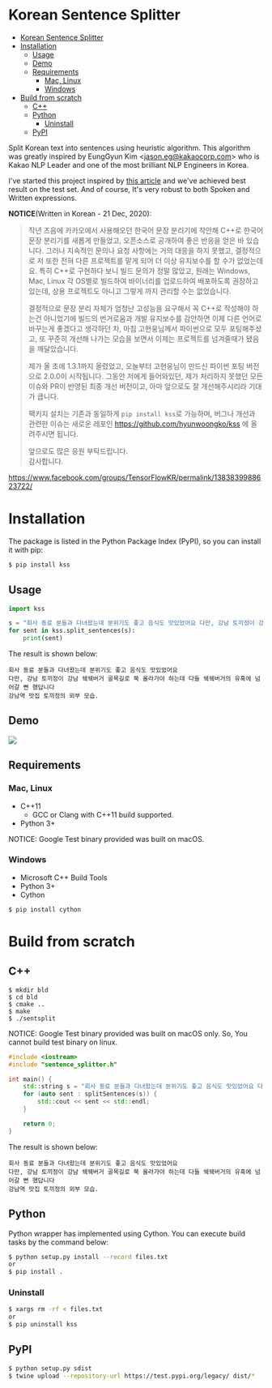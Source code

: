 # Korean Sentence Splitter

<!-- TOC -->

- [Korean Sentence Splitter](#korean-sentence-splitter)
- [Installation](#installation)
    - [Usage](#usage)
    - [Demo](#demo)
    - [Requirements](#requirements)
        - [Mac, Linux](#mac-linux)
        - [Windows](#windows)
- [Build from scratch](#build-from-scratch)
    - [C++](#c)
    - [Python](#python)
        - [Uninstall](#uninstall)
    - [PyPI](#pypi)

<!-- /TOC -->

Split Korean text into sentences using heuristic algorithm. This algorithm was greatly inspired by EungGyun Kim <<jason.eg@kakaocorp.com>> who is Kakao NLP Leader and one of the most brilliant NLP Engineers in Korea.

I've started this project inspired by [this article](http://semantics.kr/%ED%95%9C%EA%B5%AD%EC%96%B4-%ED%98%95%ED%83%9C%EC%86%8C-%EB%B6%84%EC%84%9D%EA%B8%B0-%EB%B3%84-%EB%AC%B8%EC%9E%A5-%EB%B6%84%EB%A6%AC-%EC%84%B1%EB%8A%A5%EB%B9%84%EA%B5%90/) and we've achieved best result on the test set. And of course, It's very robust to both Spoken and Written expressions.

**NOTICE**(Written in Korean - 21 Dec, 2020):  
> 작년 즈음에 카카오에서 사용해오던 한국어 문장 분리기에 착안해 C++로 한국어 문장 분리기를 새롭게 만들었고, 오픈소스로 공개하여 좋은 반응을 얻은 바 있습니다. 그러나 지속적인 문의나 요청 사항에는 거의 대응을 하지 못했고, 결정적으로 저 또한 전혀 다른 프로젝트를 맡게 되어 더 이상 유지보수를 할 수가 없었는데요. 특히 C++로 구현하다 보니 빌드 문의가 정말 많았고, 원래는 Windows, Mac, Linux 각 OS별로 빌드하여 바이너리를 업로드하여 배포하도록 권장하고 있는데, 상용 프로젝트도 아니고 그렇게 까지 관리할 수는 없었습니다.  
>
> 결정적으로 문장 분리 자체가 엄청난 고성능을 요구해서 꼭 C++로 작성해야 하는건 아니었기에 빌드의 번거로움과 개발 유지보수를 감안하면 이제 다른 언어로 바꾸는게 좋겠다고 생각하던 차, 마침 고현웅님께서 파이썬으로 모두 포팅해주셨고, 또 꾸준히 개선해 나가는 모습을 보면서 이제는 프로젝트를 넘겨줄때가 됐음을 깨달았습니다.  
>
> 제가 올 초에 1.3.1까지 올렸었고, 오늘부터 고현웅님이 만드신 파이썬 포팅 버전으로 2.0.0이 시작됩니다. 그동안 저에게 들어와있던, 제가 처리하지 못했던 모든 이슈와 PR이 반영된 최종 개선 버전이고, 아마 앞으로도 잘 개선해주시리라 기대가 큽니다.  
>
> 팩키지 설치는 기존과 동일하게 `pip install kss`로 가능하며, 버그나 개선과 관련한 이슈는 새로운 레포인 https://github.com/hyunwoongko/kss 에 올려주시면 됩니다.  
>
> 앞으로도 많은 응원 부탁드립니다.  
> 감사합니다.

https://www.facebook.com/groups/TensorFlowKR/permalink/1383839988623722/

# Installation
The package is listed in the Python Package Index (PyPI), so you can install it with pip:

```bash
$ pip install kss
```

## Usage
```python
import kss

s = "회사 동료 분들과 다녀왔는데 분위기도 좋고 음식도 맛있었어요 다만, 강남 토끼정이 강남 쉑쉑버거 골목길로 쭉 올라가야 하는데 다들 쉑쉑버거의 유혹에 넘어갈 뻔 했답니다 강남역 맛집 토끼정의 외부 모습."
for sent in kss.split_sentences(s):
    print(sent)
```

The result is shown below:
```
회사 동료 분들과 다녀왔는데 분위기도 좋고 음식도 맛있었어요
다만, 강남 토끼정이 강남 쉑쉑버거 골목길로 쭉 올라가야 하는데 다들 쉑쉑버거의 유혹에 넘어갈 뻔 했답니다
강남역 맛집 토끼정의 외부 모습.
```

## Demo
<img src="https://raw.githubusercontent.com/likejazz/korean-sentence-splitter/master/assets/screenshot.png">

## Requirements
### Mac, Linux
- C++11
    - GCC or Clang with C++11 build supported.
- Python 3+

NOTICE: Google Test binary provided was built on macOS.
### Windows
- Microsoft C++ Build Tools
- Python 3+
- Cython  
```console
$ pip install cython
```

# Build from scratch
## C++
```
$ mkdir bld
$ cd bld
$ cmake ..
$ make
$ ./sentsplit
```

NOTICE: Google Test binary provided was built on macOS only. So, You cannot build test binary on linux.

```cpp
#include <iostream>
#include "sentence_splitter.h"

int main() {
    std::string s = "회사 동료 분들과 다녀왔는데 분위기도 좋고 음식도 맛있었어요 다만, 강남 토끼정이 강남 쉑쉑버거 골목길로 쭉 올라가야 하는데 다들 쉑쉑버거의 유혹에 넘어갈 뻔 했답니다 강남역 맛집 토끼정의 외부 모습.";
    for (auto sent : splitSentences(s)) {
        std::cout << sent << std::endl;
    }

    return 0;
}
```

The result is shown below:
```
회사 동료 분들과 다녀왔는데 분위기도 좋고 음식도 맛있었어요
다만, 강남 토끼정이 강남 쉑쉑버거 골목길로 쭉 올라가야 하는데 다들 쉑쉑버거의 유혹에 넘어갈 뻔 했답니다
강남역 맛집 토끼정의 외부 모습.
```

## Python
Python wrapper has implemented using Cython. You can execute build tasks by the command below:
```bash
$ python setup.py install --record files.txt
or
$ pip install .
```

### Uninstall
```bash
$ xargs rm -rf < files.txt
or
$ pip uninstall kss
```

## PyPI
```bash
$ python setup.py sdist
$ twine upload --repository-url https://test.pypi.org/legacy/ dist/*
```
